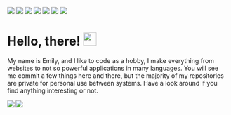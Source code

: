 ![](https://img.shields.io/badge/Code-C-informational?style=flat&logo=c&logoColor=white&color=2bbc8a)
![](https://img.shields.io/badge/Code-CSharp-informational?style=flat&logo=csharp&logoColor=white&color=2bbc8a)
![](https://img.shields.io/badge/Code-JavaScript-informational?style=flat&logo=javascript&logoColor=white&color=2bbc8a)
![](https://img.shields.io/badge/Code-Python-informational?style=flat&logo=python&logoColor=white&color=2bbc8a)
![](https://img.shields.io/badge/OS-Linux-informational?style=flat&logo=linux&logoColor=white&color=2bbc8a)
![](https://img.shields.io/badge/OS-Windows-informational?style=flat&logo=windows&logoColor=white&color=2bbc8a)
![](https://img.shields.io/badge/Editor-VSCode-informational?style=flat&logo=vscode&logoColor=white&color=2bbc8a)

# Hello, there! <img src="https://raw.githubusercontent.com/MartinHeinz/MartinHeinz/master/wave.gif" width="30px">

My name is Emily, and I like to code as a hobby, I make everything from websites to not so powerful applications in many languages.
You will see me commit a few things here and there, but the majority of my repositories are private for personal use between systems.
Have a look around if you find anything interesting or not.

<img align="left" src="https://github-readme-stats.vercel.app/api/top-langs/?username=liveemily&theme=dracula" />
<img align="center" src="https://github-readme-stats.vercel.app/api/?username=liveemily&theme=dracula" />
